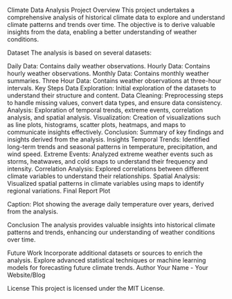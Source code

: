 Climate Data Analysis Project
Overview
This project undertakes a comprehensive analysis of historical climate data to explore and understand climate patterns and trends over time. The objective is to derive valuable insights from the data, enabling a better understanding of weather conditions.

Dataset
The analysis is based on several datasets:

Daily Data: Contains daily weather observations.
Hourly Data: Contains hourly weather observations.
Monthly Data: Contains monthly weather summaries.
Three Hour Data: Contains weather observations at three-hour intervals.
Key Steps
Data Exploration: Initial exploration of the datasets to understand their structure and content.
Data Cleaning: Preprocessing steps to handle missing values, convert data types, and ensure data consistency.
Analysis: Exploration of temporal trends, extreme events, correlation analysis, and spatial analysis.
Visualization: Creation of visualizations such as line plots, histograms, scatter plots, heatmaps, and maps to communicate insights effectively.
Conclusion: Summary of key findings and insights derived from the analysis.
Insights
Temporal Trends: Identified long-term trends and seasonal patterns in temperature, precipitation, and wind speed.
Extreme Events: Analyzed extreme weather events such as storms, heatwaves, and cold snaps to understand their frequency and intensity.
Correlation Analysis: Explored correlations between different climate variables to understand their relationships.
Spatial Analysis: Visualized spatial patterns in climate variables using maps to identify regional variations.
Final Report Plot

Caption: Plot showing the average daily temperature over years, derived from the analysis.

Conclusion
The analysis provides valuable insights into historical climate patterns and trends, enhancing our understanding of weather conditions over time.

Future Work
Incorporate additional datasets or sources to enrich the analysis.
Explore advanced statistical techniques or machine learning models for forecasting future climate trends.
Author
Your Name - Your Website/Blog

License
This project is licensed under the MIT License.
